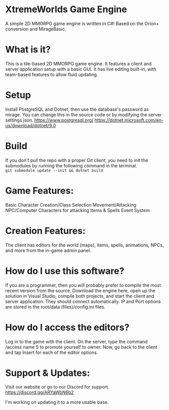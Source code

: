 XtremeWorlds Game Engine
=================

A simple 2D MMORPG game engine is written in C#!
Based on the Orion+ conversion and MirageBasic.

What is it?
===========
This is a tile-based 2D MMORPG game engine. It features a client and server application setup with a basic GUI. It has live editing built-in, with team-based features to allow fluid updating.

Setup
===========
Install PostgreSQL and Dotnet, then use the database's password as mirage. You can change this in the source code or by modifying the server settings json.
https://www.postgresql.org/
https://dotnet.microsoft.com/en-us/download/dotnet/9.0

Build
===========
If you don't pull the repo with a proper Git client, you need to init the submodules by running the following command in the terminal.  
``git submodule update --init && dotnet build``

Game Features:
==============
Basic Character Creation/Class Selection
Movement/Attacking
NPC/Computer Characters for attacking
Items & Spells
Event System

Creation Features:
==================
The client has editors for the world (maps), items, spells, animations, NPCs, and more from the in-game admin panel.

How do I use this software?
===========================
If you are a programmer, then you will probably prefer to compile the most recent version from the source. Download the engine here, open up the solution in Visual Studio, compile both projects, and start the client and server application. They should connect automatically. IP and Port options are stored in the root/data (files)/config.ini files.

How do I access the editors?
============================
Log in to the game with the client. On the server, type the command /access name 5 to promote yourself to owner. Now, go back to the client and tap Insert for each of the editor options.

Support & Updates:
==================
Visit our website or go to our Discord for support.
https://discord.gg/ARYaWbN6b2

I'm working on updating it to a more usable base.
